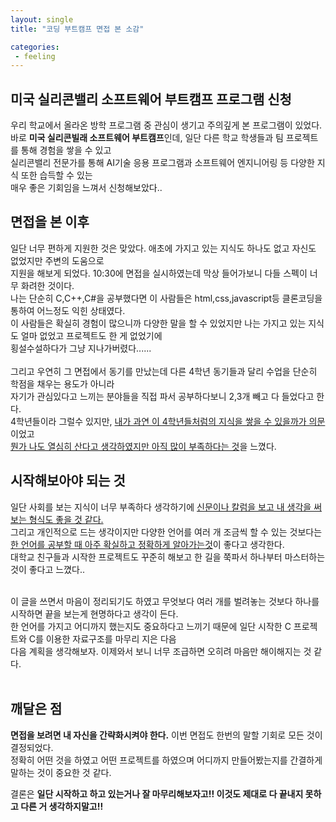 ```yaml
---
layout: single
title: "코딩 부트캠프 면접 본 소감"

categories:
 - feeling
---
```


## 미국 실리콘밸리 소프트웨어 부트캠프 프로그램 신청

우리 학교에서 올라온 방학 프로그램 중 관심이 생기고 주의깊게 본 프로그램이 있었다. <br>
바로 **미국 실리콘빌래 소프트웨어 부트캠프**인데, 일단 다른 학교 학생들과 팀 프로젝트를 통해 경험을 쌓을 수 있고 <br>
실리콘밸리 전문가를 통해 AI기술 응용 프로그램과 소프트웨어 엔지니어링 등 다양한 지식 또한 습득할 수 있는 <br>
매우 좋은 기회임을 느껴서 신청해보았다.. <br>

## 면접을 본 이후

일단 너무 편하게 지원한 것은 맞았다. 애초에 가지고 있는 지식도 하나도 없고 자신도 없었지만 주변의 도움으로 <br>
지원을 해보게 되었다. 10:30에 면접을 실시하였는데 막상 들어가보니 다들 스펙이 너무 화려한 것이다. <br>
나는 단순히 C,C++,C#을 공부했다면 이 사람들은 html,css,javascript등 클론코딩을 통하여 어느정도 익힌 상태였다.<br>
이 사람들은 확실히 경험이 많으니까 다양한 말을 할 수 있었지만 나는 가지고 있는 지식도 얼마 없었고 프로젝트도 한 게 없었기에 <br>
횡설수설하다가 그냥 지나가버렸다......<br> <br>
그리고 우연히 그 면접에서 동기를 만났는데 다른 4학년 동기들과 달리 수업을 단순히 학점을 채우는 용도가 아니라 <br>
자기가 관심있다고 느끼는 분야들을 직접 파서 공부하다보니 2,3개 빼고 다 들었다고 한다. <br>
4학년들이라 그럴수 있지만, <U>내가 과연 이 4학년들처럼의 지식을 쌓을 수 있을까가 의문</U>이었고 <br>
<U>뭔가 나도 열심히 산다고 생각하였지만 아직 많이 부족하다는 것</U>을 느꼈다.<br>

## 시작해보아야 되는 것

일단 사회를 보는 지식이 너무 부족하다 생각하기에 <U>신문이나 칼럼을 보고 내 생각을 써보는 형식도 좋을 것 같다.</U> <br>
그리고 개인적으로 드는 생각이지만 다양한 언어를 여러 개 조금씩 할 수 있는 것보다는 <br>
<U>한 언어를 공부할 때 아주 확실하고 정확하게 알아가는것</U>이 좋다고 생각한다. <br>
대학교 친구들과 시작한 프로젝트도 꾸준히 해보고 한 길을 쭉파서 하나부터 마스터하는 것이 좋다고 느꼈다.. <br> <br>

이 글을 쓰면서 마음이 정리되기도 하였고 무엇보다 여러 개를 벌려놓는 것보다 하나를 시작하면 끝을 보는게 현명하다고 생각이 든다. <br>
한 언어를 가지고 어디까지 했는지도 중요하다고 느끼기 때문에 일단 시작한 C 프로젝트와 C를 이용한 자료구조를 마무리 지은 다음 <br>
다음 계획을 생각해보자. 이제와서 보니 너무 조급하면 오히려 마음만 해이해지는 것 같다. <br> <br>

## 깨달은 점

**면접을 보려면 내 자신을 간략화시켜야 한다.** 이번 면접도 한번의 말할 기회로 모든 것이 결정되었다. <br>
정확히 어떤 것을 하였고 어떤 프로젝트를 하였으며 어디까지 만들어봤는지를 간결하게 말하는 것이 중요한 것 같다. <br>

결론은 **일단 시작하고 하고 있는거나 잘 마무리해보자고!! 이것도 제대로 다 끝내지 못하고 다른 거 생각하지말고!!**


